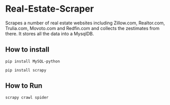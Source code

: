 # Real-Estate-Scraper

Scrapes a number of real estate websites including Zillow.com, Realtor.com, Trulia.com, Movoto.com and Redfin.com and collects the zestimates from there.
It stores all the data into a MysqlDB.

## How to install

`pip install MySQL-python`

`pip install scrapy`

## How to Run

`scrapy crawl spider`
